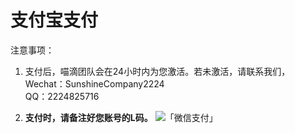 # 支付宝支付

注意事项：

1. 支付后，喵滴团队会在24小时内为您激活。若未激活，请联系我们，  
Wechat：SunshineCompany2224  
QQ：2224825716  

2.  **支付时，请备注好您账号的L码。**
![「微信支付」](https://sunshinesudio.com/pay/wechat.png)
